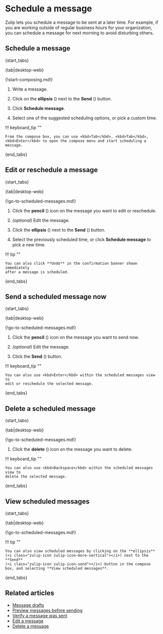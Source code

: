 # Schedule a message

Zulip lets you schedule a message to be sent at a later time. For example, if
you are working outside of regular business hours for your organization, you
can schedule a message for next morning to avoid disturbing others.

## Schedule a message

{start_tabs}

{tab|desktop-web}

{!start-composing.md!}

1. Write a message.

1. Click on the **ellipsis** (<i class="zulip-icon
   zulip-icon-more-vertical"></i>) next to the **Send**
   (<i class="zulip-icon zulip-icon-send"></i>) button.

1. Click **Schedule message**.

1. Select one of the suggested scheduling options, or pick a custom time.

!!! keyboard_tip ""

    From the compose box, you can use <kbd>Tab</kbd>, <kbd>Tab</kbd>,
    <kbd>Enter</kbd> to open the compose menu and start scheduling a message.

{end_tabs}

## Edit or reschedule a message

{start_tabs}

{tab|desktop-web}

{!go-to-scheduled-messages.md!}

1. Click the **pencil** (<i class="fa fa-pencil"></i>) icon on the message you
   want to edit or reschedule.

1. *(optional)* Edit the message.

1. Click the **ellipsis** (<i class="zulip-icon
   zulip-icon-more-vertical"></i>) next to the **Send**
   (<i class="zulip-icon zulip-icon-send"></i>) button.

1. Select the previously scheduled time, or click **Schedule message** to pick a
   new time.

!!! tip ""

    You can also click **Undo** in the confirmation banner shown immediately
    after a message is scheduled.

{end_tabs}

## Send a scheduled message now

{start_tabs}

{tab|desktop-web}

{!go-to-scheduled-messages.md!}

1. Click the **pencil** (<i class="fa fa-pencil"></i>) icon on the message you
   want to send now.

1. *(optional)* Edit the message.

1. Click the **Send** (<i class="zulip-icon zulip-icon-send"></i>) button.

!!! keyboard_tip ""

    You can also use <kbd>Enter</kbd> within the scheduled messages view to
    edit or reschedule the selected message.

{end_tabs}

## Delete a scheduled message

{start_tabs}

{tab|desktop-web}

{!go-to-scheduled-messages.md!}

1. Click the **delete** (<i class="zulip-icon zulip-icon-trash"></i>) icon on the message you
   want to delete.

!!! keyboard_tip ""

    You can also use <kbd>Backspace</kbd> within the scheduled messages view to
    delete the selected message.

{end_tabs}

## View scheduled messages

{start_tabs}

{tab|desktop-web}

{!go-to-scheduled-messages.md!}

!!! tip ""

    You can also view scheduled messages by clicking on the **ellipsis**
    (<i class="zulip-icon zulip-icon-more-vertical"></i>) next to the **Send**
    (<i class="zulip-icon zulip-icon-send"></i>) button in the compose
    box, and selecting **View scheduled messages**.

{end_tabs}

## Related articles

* [Message drafts](/help/view-and-edit-your-message-drafts)
* [Preview messages before sending](/help/preview-your-message-before-sending)
* [Verify a message was sent](/help/verify-your-message-was-successfully-sent)
* [Edit a message](/help/edit-a-message)
* [Delete a message](/help/delete-a-message)

